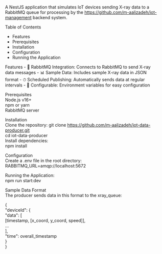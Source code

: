 A NestJS application that simulates IoT devices sending X-ray data to a RabbitMQ queue for processing by the https://github.com/m-aalizadeh/iot-management backend system.

Table of Contents

- Features
- Prerequisites
- Installation
- Configuration
- Running the Application

Features - 🚀 RabbitMQ Integration: Connects to RabbitMQ to send X-ray data messages - 📊 Sample Data: Includes sample X-ray data in JSON format - ⏱ Scheduled Publishing: Automatically sends data at regular intervals - 🔧 Configurable: Environment variables for easy configuration

Prerequisites <br>
Node.js v16+<br>
npm or yarn<br>
RabbitMQ server<br>

Installation<br>
Clone the repository: git clone https://github.com/m-aalizadeh/iot-data-producer.git<br>
cd iot-data-producer<br>
Install dependencies:<br>
npm install<br>

Configuration<br>
Create a .env file in the root directory:<br>
RABBITMQ_URL=amqp://localhost:5672<br>

Running the Application:<br>
npm run start:dev<br>

Sample Data Format<br>
The producer sends data in this format to the xray_queue:<br>

{<br>
"deviceId": {<br>
"data": [<br>
[timestamp, [x_coord, y_coord, speed]],<br>
...<br>
],<br>
"time": overall_timestamp<br>
}<br>
}<br>

